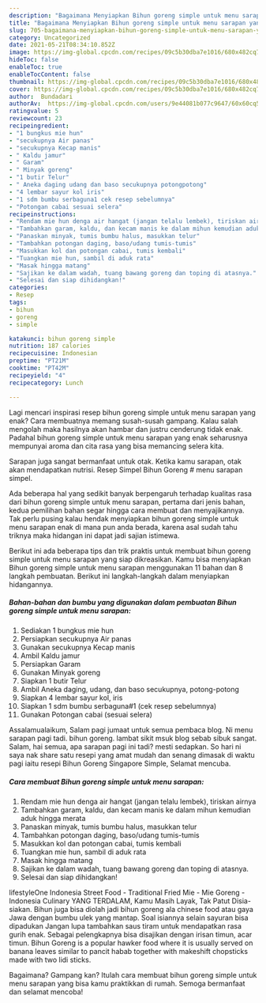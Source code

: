 ```yaml
---
description: "Bagaimana Menyiapkan Bihun goreng simple untuk menu sarapan yang Bikin Ngiler"
title: "Bagaimana Menyiapkan Bihun goreng simple untuk menu sarapan yang Bikin Ngiler"
slug: 705-bagaimana-menyiapkan-bihun-goreng-simple-untuk-menu-sarapan-yang-bikin-ngiler
category: Uncategorized
date: 2021-05-21T08:34:10.852Z
image: https://img-global.cpcdn.com/recipes/09c5b30dba7e1016/680x482cq70/bihun-goreng-simple-untuk-menu-sarapan-foto-resep-utama.jpg
hideToc: false
enableToc: true
enableTocContent: false
thumbnail: https://img-global.cpcdn.com/recipes/09c5b30dba7e1016/680x482cq70/bihun-goreng-simple-untuk-menu-sarapan-foto-resep-utama.jpg
cover: https://img-global.cpcdn.com/recipes/09c5b30dba7e1016/680x482cq70/bihun-goreng-simple-untuk-menu-sarapan-foto-resep-utama.jpg
author:  Bundadari
authorAv:  https://img-global.cpcdn.com/users/9e44081b077c9647/60x60cq50/avatar.jpg
ratingvalue: 5
reviewcount: 23
recipeingredient:
- "1 bungkus mie hun"
- "secukupnya Air panas"
- "secukupnya Kecap manis"
- " Kaldu jamur"
- " Garam"
- " Minyak goreng"
- "1 butir Telur"
- " Aneka daging udang dan baso secukupnya potongpotong"
- "4 lembar sayur kol iris"
- "1 sdm bumbu serbaguna1 cek resep sebelumnya"
- "Potongan cabai sesuai selera"
recipeinstructions:
- "Rendam mie hun denga air hangat (jangan telalu lembek), tiriskan airnya"
- "Tambahkan garam, kaldu, dan kecam manis ke dalam mihun kemudian aduk hingga merata"
- "Panaskan minyak, tumis bumbu halus, masukkan telur"
- "Tambahkan potongan daging, baso/udang tumis-tumis"
- "Masukkan kol dan potongan cabai, tumis kembali"
- "Tuangkan mie hun, sambil di aduk rata"
- "Masak hingga matang"
- "Sajikan ke dalam wadah, tuang bawang goreng dan toping di atasnya."
- "Selesai dan siap dihidangkan!"
categories:
- Resep
tags:
- bihun
- goreng
- simple

katakunci: bihun goreng simple 
nutrition: 187 calories
recipecuisine: Indonesian
preptime: "PT21M"
cooktime: "PT42M"
recipeyield: "4"
recipecategory: Lunch

---
```



Lagi mencari inspirasi resep bihun goreng simple untuk menu sarapan yang enak? Cara membuatnya memang susah-susah gampang. Kalau salah mengolah maka hasilnya akan hambar dan justru cenderung tidak enak. Padahal bihun goreng simple untuk menu sarapan yang enak seharusnya mempunyai aroma dan cita rasa yang bisa memancing selera kita.


Sarapan juga sangat bermanfaat untuk otak. Ketika kamu sarapan, otak akan mendapatkan nutrisi. Resep Simpel Bihun Goreng # menu sarapan simpel.

Ada beberapa hal yang sedikit banyak berpengaruh terhadap kualitas rasa dari bihun goreng simple untuk menu sarapan, pertama dari jenis bahan, kedua pemilihan bahan segar hingga cara membuat dan menyajikannya. Tak perlu pusing kalau hendak menyiapkan bihun goreng simple untuk menu sarapan enak di mana pun anda berada, karena asal sudah tahu triknya maka hidangan ini dapat jadi sajian istimewa.


Berikut ini ada beberapa tips dan trik praktis untuk membuat bihun goreng simple untuk menu sarapan yang siap dikreasikan. Kamu bisa menyiapkan Bihun goreng simple untuk menu sarapan menggunakan 11 bahan dan 8 langkah pembuatan. Berikut ini langkah-langkah dalam menyiapkan hidangannya.

<!--inarticleads1-->

##### Bahan-bahan dan bumbu yang digunakan dalam pembuatan Bihun goreng simple untuk menu sarapan:

1. Sediakan 1 bungkus mie hun
1. Persiapkan secukupnya Air panas
1. Gunakan secukupnya Kecap manis
1. Ambil  Kaldu jamur
1. Persiapkan  Garam
1. Gunakan  Minyak goreng
1. Siapkan 1 butir Telur
1. Ambil  Aneka daging, udang, dan baso secukupnya, potong-potong
1. Siapkan 4 lembar sayur kol, iris
1. Siapkan 1 sdm bumbu serbaguna#1 (cek resep sebelumnya)
1. Gunakan Potongan cabai (sesuai selera)


Assalamualaikum, Salam pagi jumaat untuk semua pembaca blog. Ni menu sarapan pagi tadi. bihun goreng. lambat sikit msuk blog sebab sibuk sangat. Salam, hai semua, apa sarapan pagi ini tadi? mesti sedapkan. So hari ni saya nak share satu resepi yang amat mudah dan senang dimasak di waktu pagi iaitu resepi Bihun Goreng Singapore Simple, Selamat mencuba. 

<!--inarticleads2-->

##### Cara membuat Bihun goreng simple untuk menu sarapan:

1. Rendam mie hun denga air hangat (jangan telalu lembek), tiriskan airnya
1. Tambahkan garam, kaldu, dan kecam manis ke dalam mihun kemudian aduk hingga merata
1. Panaskan minyak, tumis bumbu halus, masukkan telur
1. Tambahkan potongan daging, baso/udang tumis-tumis
1. Masukkan kol dan potongan cabai, tumis kembali
1. Tuangkan mie hun, sambil di aduk rata
1. Masak hingga matang
1. Sajikan ke dalam wadah, tuang bawang goreng dan toping di atasnya.
1. Selesai dan siap dihidangkan!

lifestyleOne Indonesia Street Food - Traditional Fried Mie - Mie Goreng - Indonesia Culinary YANG TERDALAM, Kamu Masih Layak, Tak Patut Disia-siakan. Bihun juga bisa diolah jadi bihun goreng ala chinese food atau gaya Jawa dengan bumbu ulek yang mantap. Soal isiannya selain sayuran bisa dipadukan Jangan lupa tambahkan saus tiram untuk mendapatkan rasa gurih enak. Sebagai pelengkapnya bisa disajikan dengan irisan timun, acar timun. Bihun Goreng is a popular hawker food where it is usually served on banana leaves similar to pancit habab together with makeshift chopsticks made with two lidi sticks. 

Bagaimana? Gampang kan? Itulah cara membuat bihun goreng simple untuk menu sarapan yang bisa kamu praktikkan di rumah. Semoga bermanfaat dan selamat mencoba!
